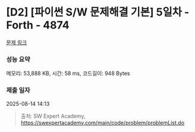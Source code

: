 # [D2] [파이썬 S/W 문제해결 기본] 5일차 - Forth - 4874 

[문제 링크](https://swexpertacademy.com/main/code/problem/problemDetail.do?contestProbId=AWTQc1MKQiIDFAVT) 

### 성능 요약

메모리: 53,888 KB, 시간: 58 ms, 코드길이: 948 Bytes

### 제출 일자

2025-08-14 14:13



> 출처: SW Expert Academy, https://swexpertacademy.com/main/code/problem/problemList.do
